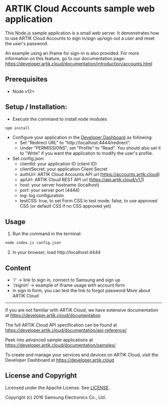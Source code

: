 # ARTIK Cloud Accounts sample web application

This Node.js sample application is a small web server. It demonstrates how to use ARTIK Cloud Accounts to sign in/sign up/sign out a user and reset the user's password. 

An example using an iframe for sign-in is also provided.
For more information on this feature, go to our documentation page:
https://developer.artik.cloud/documentation/introduction/accounts.html

## Prerequisites
* Node v12+

## Setup / Installation:
* Execute the command to install node modules
```bash
npm install
```
* Configure your application in the [Developer Dashboard](https://developer.artik.cloud/dashboard) as following:
  * Set "Redirect URL" to “http://localhost:4444/redirect”.
  * Under "PERMISSIONS", set "Profile" to "Read". You should also set it to "Write" if you want the application to modify the user's profile.
* Set config.json:
  * clientId: your application ID (client ID)
  * clientSecret: your application Client Secret
  * authUrl: ARTIK Cloud Accounts API url (https://accounts.artik.cloud)
  * apiUrl: ARTIK Cloud REST API url (https://api.artik.cloud/v1.1)
  * host: your server hostname (localhost)
  * port: your server port (4444)
  * log: log configuration
  * testCSS: true, to set Form CSS in test mode. false, to use approved CSS (or default CSS if no CSS approved yet)

## Usage

 1. Run the command in the terminal:

  ```bash
  node index.js config.json
  ```

 2. In your browser, load http://localhost:4444

## Content
 - '/' -> link to sign in, connect to Samsung and sign up
 - '/signin' -> example of iframe usage with account form
 - in sign in form, you can test the link to forgot password
More about ARTIK Cloud
---------------

If you are not familiar with ARTIK Cloud, we have extensive documentation at https://developer.artik.cloud/documentation

The full ARTIK Cloud API specification can be found at https://developer.artik.cloud/documentation/api-reference/

Peek into advanced sample applications at https://developer.artik.cloud/documentation/samples/

To create and manage your services and devices on ARTIK Cloud, visit the Developer Dashboard at https://developer.artik.cloud

License and Copyright
---------------------

Licensed under the Apache License. See [LICENSE](LICENSE).

Copyright (c) 2016 Samsung Electronics Co., Ltd.

